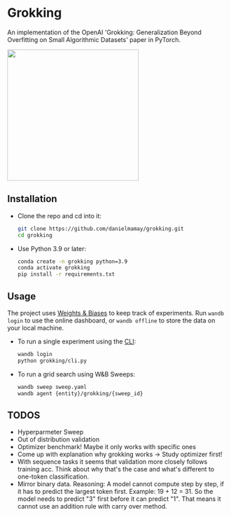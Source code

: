 # Grokking

An implementation of the OpenAI 'Grokking: Generalization Beyond Overfitting on Small Algorithmic Datasets' paper in PyTorch.

<img src="figures/Figure_1_left_accuracy.png" height="300">

## Installation

* Clone the repo and cd into it:
    ```bash
    git clone https://github.com/danielmamay/grokking.git
    cd grokking
    ```
* Use Python 3.9 or later:
    ```bash
    conda create -n grokking python=3.9
    conda activate grokking
    pip install -r requirements.txt
    ```

## Usage

The project uses [Weights & Biases](https://wandb.ai/site) to keep track of experiments. Run `wandb login` to use the online dashboard, or `wandb offline` to store the data on your local machine.

* To run a single experiment using the [CLI](grokking/cli.py):
    ```bash
    wandb login
    python grokking/cli.py
    ```

* To run a grid search using W&B Sweeps:
    ```bash
    wandb sweep sweep.yaml
    wandb agent {entity}/grokking/{sweep_id}
    ```

## TODOS

- Hyperparmeter Sweep
- Out of distribution validation
- Optimizer benchmark! Maybe it only works with specific ones
- Come up with explanation why grokking works -> Study optimizer first!
- With sequence tasks it seems that validation more closely follows training acc. Think about why that's the case and what's different to one-token classification.
- Mirror binary data. Reasoning: A model cannot compute step by step, if it has to predict the largest token first. Example: 19 + 12 = 31. So the model needs to predict "3" first before it can predict "1". That means it cannot use an addition rule with carry over method.